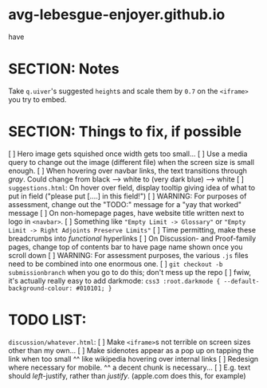 # avg-lebesgue-enjoyer.github.io
have



# SECTION: Notes
Take `q.uiver`'s suggested `height`s and scale them by `0.7` on the `<iframe>` you try to embed.



# SECTION: Things to fix, if possible
  [ ] Hero image gets squished once width gets too small...
    [ ] Use a media query to change out the image (different file) when the screen size is small enough.
  [ ] When hovering over navbar links, the text transitions through *gray*. 
    Could change from black --> white to (very dark blue) --> white
  [ ] `suggestions.html`: On hover over field, display tooltip giving idea of what to put in field ("please put [....] in this field!")
    [ ] WARNING: For purposes of assessment, change out the "TODO:" message for a "yay that worked" message
  [ ] On non-homepage pages, have website title written next to logo in `<navbar>`.
    [ ] Something like `"Empty Limit -> Glossary"` or `"Empty Limit -> Right Adjoints Preserve Limits"`
      [ ] Time permitting, make these breadcrumbs into *functional* hyperlinks
  [ ] On Discussion- and Proof-family pages, change top of contents bar to have page name shown once you scroll down
  [ ] WARNING: For assessment purposes, the various `.js` files need to be combined into one enormous one.
    [ ] `git checkout -b submissionbranch` when you go to do this; don't mess up the repo
  [ ] fwiw, it's actually really easy to add darkmode:
    ```css3
    :root.darkmode {
      --default-background-colour: #010101;
    }
    ```


# TODO LIST:
`discussion/whatever.html`:
  [ ] Make `<iframe>`s not terrible on screen sizes other than my own...
  [ ] Make sidenotes appear as a pop up on tapping the link when too small
    ^^ like wikipedia hovering over internal links
  [ ] Redesign where necessary for mobile.
    ^^ a decent chunk is necessary...
    [ ] E.g. text should *left*-justify, rather than *justify*. (apple.com does this, for example)
